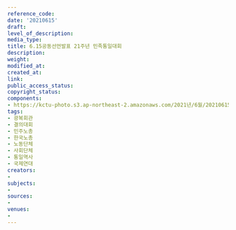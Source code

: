 ```yaml
---
reference_code: 
date: '20210615'
draft: 
level_of_description: 
media_type: 
title: 6.15공동선언발표 21주년 민족통일대회
description: 
weight: 
modified_at: 
created_at: 
link: 
public_access_status: 
copyright_status: 
components:
- https://kctu-photo.s3.ap-northeast-2.amazonaws.com/2021년/6월/20210615-6.15공동선언발표+21주년+민족통일대회_광복회관_결의대회_민주노총_한국노총_노동단체_사회단체_통일역사_국제연대/_1D20383.jpg
tags:
- 광복회관
- 결의대회
- 민주노총
- 한국노총
- 노동단체
- 사회단체
- 통일역사
- 국제연대
creators:
- 
subjects:
- 
sources:
- 
venues:
- 
---
```


